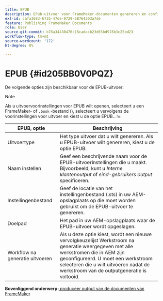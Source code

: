 ```yaml
---
title: EPUB
description: EPub-uitvoer voor FrameMaker-documenten genereren en configureren in AEM Guides.
exl-id: cafa3683-673b-47de-9729-58764303a7de
feature: Publishing FrameMaker Documents
role: User
source-git-commit: b78a34430476c15cadacb23d65bd978b3c25bd23
workflow-type: tm+mt
source-wordcount: '172'
ht-degree: 0%

---
```


# EPUB {#id205BB0V0PQZ}

De volgende opties zijn beschikbaar voor de EPUB-uitvoer:

>[!NOTE]
>
> Als u uitvoervoorinstellingen voor EPUB wilt openen, selecteert u een FrameMaker- of `.book` -bestand (\), selecteert u vervolgens de voorinstellingen voor uitvoer en kiest u de optie EPUB.`.fm`

| EPUB, optie | Beschrijving |
|-----------|-----------|
| Uitvoertype | Het type uitvoer dat u wilt genereren. Als u EPUB-uitvoer wilt genereren, kiest u de optie EPUB. |
| Naam instellen | Geef een beschrijvende naam voor de EPUB-uitvoerinstellingen die u maakt. Bijvoorbeeld, kunt u *Interne klantenoutput* of *eind-gebruikers output* specificeren. |
| Instellingenbestand | Geef de locatie van het instellingenbestand \(.sts\) in uw AEM-opslagplaats op die moet worden gebruikt om de EPUB-uitvoer te genereren. |
| Doelpad | Het pad in uw AEM-opslagplaats waar de EPUB-uitvoer wordt opgeslagen. |
| Workflow na generatie uitvoeren | Als u deze optie kiest, wordt een nieuwe vervolgkeuzelijst Werkstroom na generatie weergegeven met alle werkstromen die in AEM zijn geconfigureerd. U moet een werkstroom selecteren die u wilt uitvoeren nadat de werkstroom van de outputgeneratie is voltooid. |

**Bovenliggend onderwerp:**&#x200B;[ produceer output van de documenten van FrameMaker ](fm-output-generatation.md)
